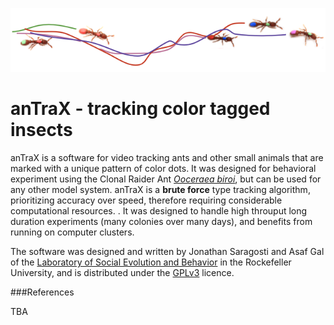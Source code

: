 ![trails](images/trails.png)

# **anTraX** -  tracking color tagged insects

anTraX is a software for video tracking ants and other small animals that are marked with a unique pattern of color dots. It was designed for behavioral experiment using the Clonal Raider Ant [*Ooceraea biroi*](https://en.m.wikipedia.org/wiki/Ooceraea_biroi), but can be used for any other model system. anTraX is a **brute force** type tracking algorithm, prioritizing accuracy over speed, therefore requiring considerable computational resources. . It was designed to handle high throuput long duration experiments (many colonies over many days), and benefits from running on computer clusters.

The software was designed and written by Jonathan Saragosti and Asaf Gal of the [Laboratory of Social Evolution and Behavior](https://www.rockefeller.edu/research/2280-kronauer-laboratory/) in the Rockefeller University, and is distributed under the [GPLv3](https://github.com/Social-Evolution-and-Behavior/CATT/blob/master/LICENSE) licence.

###References

TBA
